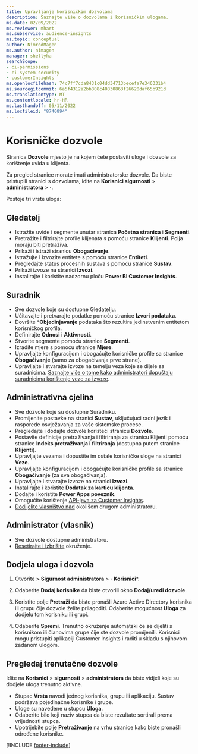 ```yaml
---
title: Upravljanje korisničkim dozvolama
description: Saznajte više o dozvolama i korisničkim ulogama.
ms.date: 02/09/2022
ms.reviewer: mhart
ms.subservice: audience-insights
ms.topic: conceptual
author: NimrodMagen
ms.author: nimagen
manager: shellyha
searchScope:
- ci-permissions
- ci-system-security
- customerInsights
ms.openlocfilehash: 74c7ff7cda8431c04dd34713becefa7e346331b4
ms.sourcegitcommit: 6a5f4312a2bb808c40830863f26620daf65b921d
ms.translationtype: MT
ms.contentlocale: hr-HR
ms.lasthandoff: 05/11/2022
ms.locfileid: "8740894"
---
```

# <a name="user-permissions"></a>Korisničke dozvole

Stranica **Dozvole** mjesto je na kojem ćete postaviti uloge i dozvole za korištenje uvida u klijenta.

Za pregled stranice morate imati administratorske dozvole. Da biste pristupili stranici s dozvolama, idite na **Korisnici sigurnosti** > **administratora** > **·**.

Postoje tri vrste uloga:

## <a name="viewer"></a>Gledatelj

- Istražite uvide i segmente unutar stranica **Početna stranica** i **Segmenti**.
- Pretražite i filtrirajte profile klijenata s pomoću stranice **Klijenti**. Polja moraju biti pretraživa.
- Prikaži i istraži stranicu **Obogaćivanje**.
- Istražujte i izvozite entitete s pomoću stranice **Entiteti**.
- Pregledajte status procesnih sustava s pomoću stranice **Sustav**.
- Prikaži izvoze na stranici **Izvozi**.
- Instalirajte i koristite nadzornu ploču **Power BI Customer Insights**.

## <a name="contributor"></a>Suradnik

- Sve dozvole koje su dostupne Gledatelju.
- Učitavajte i pretvarajte podatke pomoću stranice **Izvori podataka**.
- Dovršite ***Objedinjavanje** podataka što rezultira jedinstvenim entitetom korisničkog profila.
- Definirajte **Odnosi** i **Aktivnosti**.
- Stvorite segmente pomoću stranice **Segmenti**.
- Izradite mjere s pomoću stranice **Mjere**.
- Upravljajte konfiguracijom i obogaćujte korisničke profile sa stranice **Obogaćivanje** (samo za obogaćivanja prve strane).
- Upravljajte i stvarajte izvoze na temelju veza koje se dijele sa suradnicima. [Saznajte više o tome kako administratori dopuštaju suradnicima korištenje veze za izvoze](connections.md#allow-contributors-to-use-a-connection-for-exports).

## <a name="admin"></a>Administrativna cjelina

- Sve dozvole koje su dostupne Suradniku.
- Promijenite postavke na stranici **Sustav**, uključujući radni jezik i rasporede osvježavanja za vaše sistemske procese.
- Pregledajte i dodajte dozvole koristeći stranicu **Dozvole**.
- Postavite definicije pretraživanja i filtriranja za stranicu Klijenti pomoću stranice **Indeks pretraživanja i filtriranja** (dostupna putem stranice **Klijenti**).
- Upravljajte vezama i dopustite im ostale korisničke uloge na stranici **Veze**.
- Upravljajte konfiguracijom i obogaćujte korisničke profile sa stranice **Obogaćivanje** (za sva obogaćivanja).
- Upravljajte i stvarajte izvoze na stranici **Izvozi**.
- Instalirajte i koristite **Dodatak za karticu klijenta**.
- Dodajte i koristite **Power Apps poveznik**.
- Omogućite korištenje [API-jeva za Customer Insights](apis.md).
- [Dodijelite vlasništvo nad](manage-environments.md#change-the-owner-of-an-environment) okolišem drugom administratoru.

## <a name="admin-owner"></a>Administrator (vlasnik)

- Sve dozvole dostupne administratoru.
- [Resetirajte i izbrišite](manage-environments.md#reset-an-existing-environment) okruženje.

## <a name="assign-roles-and-permissions"></a>Dodjela uloga i dozvola

1. Otvorite **> Sigurnost administratora** > **·** **Korisnici***.

1. Odaberite **Dodaj korisnike** da biste otvorili okno **Dodaj/uredi dozvole**.

1. Koristite polje **Pretraži** da biste pronašli Azure Active Directory korisnika ili grupu čije dozvole želite prilagoditi. Odaberite mogućnost **Uloga** za dodjelu tom korisniku ili grupi.

1. Odaberite **Spremi**. Trenutno okruženje automatski će se dijeliti s korisnikom ili članovima grupe čije ste dozvole promijenili. Korisnici mogu pristupiti aplikaciji Customer Insights i raditi u skladu s njihovom zadanom ulogom.

## <a name="view-current-permissions"></a>Pregledaj trenutačne dozvole

Idite na **Korisnici** > **sigurnosti** > **administratora** da biste vidjeli koje su dodjele uloga trenutno aktivne.

- Stupac **Vrsta** navodi jednog korisnika, grupu ili aplikaciju. Sustav podržava pojedinačne korisnike i grupe.
- Uloge su navedene u stupcu **Uloga**.
- Odaberite bilo koji naziv stupca da biste rezultate sortirali prema vrijednosti stupca.
- Upotrijebite polje **Pretraživanje** na vrhu stranice kako biste pronašli određene korisnike.


[!INCLUDE [footer-include](includes/footer-banner.md)]

